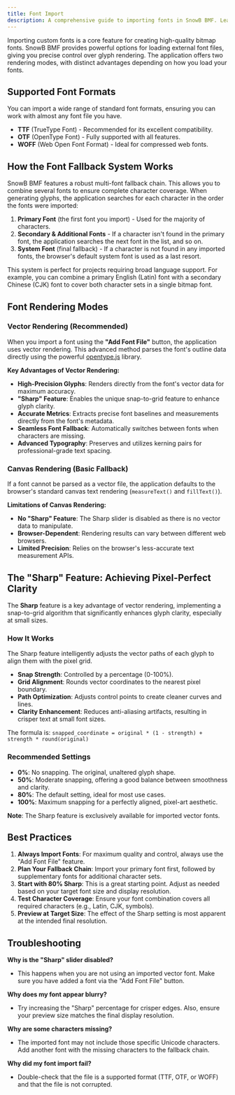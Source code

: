 ```yaml
---
title: Font Import
description: A comprehensive guide to importing fonts in SnowB BMF. Learn about supported formats (TTF, OTF, WOFF), the font fallback system, vector rendering, and the Sharp feature for pixel-perfect results.
---
```


Importing custom fonts is a core feature for creating high-quality bitmap fonts. SnowB BMF provides powerful options for loading external font files, giving you precise control over glyph rendering. The application offers two rendering modes, with distinct advantages depending on how you load your fonts.

## Supported Font Formats

You can import a wide range of standard font formats, ensuring you can work with almost any font file you have.

- **TTF** (TrueType Font) - Recommended for its excellent compatibility.
- **OTF** (OpenType Font) - Fully supported with all features.
- **WOFF** (Web Open Font Format) - Ideal for compressed web fonts.

## How the Font Fallback System Works

SnowB BMF features a robust multi-font fallback chain. This allows you to combine several fonts to ensure complete character coverage. When generating glyphs, the application searches for each character in the order the fonts were imported:

1.  **Primary Font** (the first font you import) - Used for the majority of characters.
2.  **Secondary & Additional Fonts** - If a character isn't found in the primary font, the application searches the next font in the list, and so on.
3.  **System Font** (final fallback) - If a character is not found in any imported fonts, the browser's default system font is used as a last resort.

This system is perfect for projects requiring broad language support. For example, you can combine a primary English (Latin) font with a secondary Chinese (CJK) font to cover both character sets in a single bitmap font.

## Font Rendering Modes

### Vector Rendering (Recommended)

When you import a font using the **"Add Font File"** button, the application uses vector rendering. This advanced method parses the font's outline data directly using the powerful [opentype.js](https://github.com/opentypejs/opentype.js) library.

**Key Advantages of Vector Rendering:**
- **High-Precision Glyphs**: Renders directly from the font's vector data for maximum accuracy.
- **"Sharp" Feature**: Enables the unique snap-to-grid feature to enhance glyph clarity.
- **Accurate Metrics**: Extracts precise font baselines and measurements directly from the font's metadata.
- **Seamless Font Fallback**: Automatically switches between fonts when characters are missing.
- **Advanced Typography**: Preserves and utilizes kerning pairs for professional-grade text spacing.

### Canvas Rendering (Basic Fallback)

If a font cannot be parsed as a vector file, the application defaults to the browser's standard canvas text rendering (`measureText()` and `fillText()`).

**Limitations of Canvas Rendering:**
- **No "Sharp" Feature**: The Sharp slider is disabled as there is no vector data to manipulate.
- **Browser-Dependent**: Rendering results can vary between different web browsers.
- **Limited Precision**: Relies on the browser's less-accurate text measurement APIs.

## The "Sharp" Feature: Achieving Pixel-Perfect Clarity

The **Sharp** feature is a key advantage of vector rendering, implementing a snap-to-grid algorithm that significantly enhances glyph clarity, especially at small sizes.

### How It Works

The Sharp feature intelligently adjusts the vector paths of each glyph to align them with the pixel grid.

- **Snap Strength**: Controlled by a percentage (0-100%).
- **Grid Alignment**: Rounds vector coordinates to the nearest pixel boundary.
- **Path Optimization**: Adjusts control points to create cleaner curves and lines.
- **Clarity Enhancement**: Reduces anti-aliasing artifacts, resulting in crisper text at small font sizes.

The formula is: `snapped_coordinate = original * (1 - strength) + strength * round(original)`

### Recommended Settings

- **0%**: No snapping. The original, unaltered glyph shape.
- **50%**: Moderate snapping, offering a good balance between smoothness and clarity.
- **80%**: The default setting, ideal for most use cases.
- **100%**: Maximum snapping for a perfectly aligned, pixel-art aesthetic.

**Note**: The Sharp feature is exclusively available for imported vector fonts.

## Best Practices

1.  **Always Import Fonts**: For maximum quality and control, always use the "Add Font File" feature.
2.  **Plan Your Fallback Chain**: Import your primary font first, followed by supplementary fonts for additional character sets.
3.  **Start with 80% Sharp**: This is a great starting point. Adjust as needed based on your target font size and display resolution.
4.  **Test Character Coverage**: Ensure your font combination covers all required characters (e.g., Latin, CJK, symbols).
5.  **Preview at Target Size**: The effect of the Sharp setting is most apparent at the intended final resolution.

## Troubleshooting

**Why is the "Sharp" slider disabled?**
- This happens when you are not using an imported vector font. Make sure you have added a font via the "Add Font File" button.

**Why does my font appear blurry?**
- Try increasing the "Sharp" percentage for crisper edges. Also, ensure your preview size matches the final display resolution.

**Why are some characters missing?**
- The imported font may not include those specific Unicode characters. Add another font with the missing characters to the fallback chain.

**Why did my font import fail?**
- Double-check that the file is a supported format (TTF, OTF, or WOFF) and that the file is not corrupted.
